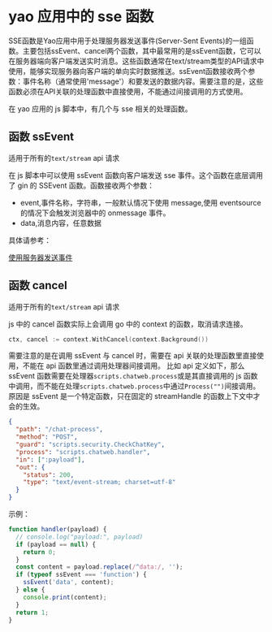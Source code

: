 # yao 应用中的 sse 函数

SSE函数是Yao应用中用于处理服务器发送事件(Server-Sent Events)的一组函数。主要包括ssEvent、cancel两个函数，其中最常用的是ssEvent函数，它可以在服务器端向客户端发送实时消息。这些函数通常在text/stream类型的API请求中使用，能够实现服务器向客户端的单向实时数据推送。ssEvent函数接收两个参数：事件名称（通常使用'message'）和要发送的数据内容。需要注意的是，这些函数必须在API关联的处理函数中直接使用，不能通过间接调用的方式使用。

在 yao 应用的 js 脚本中，有几个与 sse 相关的处理函数。

## 函数 ssEvent

适用于所有的`text/stream` api 请求

在 js 脚本中可以使用 ssEvent 函数向客户端发送 sse 事件。这个函数在底层调用了 gin 的 SSEvent 函数。函数接收两个参数：

- event,事件名称，字符串，一般默认情况下使用 message,使用 eventsource 的情况下会触发浏览器中的 onmessage 事件。
- data,消息内容，任意数据

具体请参考：

[使用服务器发送事件](https://developer.mozilla.org/zh-CN/docs/Web/API/Server-sent_events/Using_server-sent_events#%E4%BA%8B%E4%BB%B6%E6%B5%81%E6%A0%BC%E5%BC%8F)

## 函数 cancel

适用于所有的`text/stream` api 请求

js 中的 cancel 函数实际上会调用 go 中的 context 的函数，取消请求连接。

```go
ctx, cancel := context.WithCancel(context.Background())
```

需要注意的是在调用 ssEvent 与 cancel 时，需要在 api 关联的处理函数里直接使用，不能在 api 函数里通过调用处理器间接调用。
比如 api 定义如下，那么 ssEvent 函数需要在处理器`scripts.chatweb.process`或是其直接调用的 js 函数中调用，而不能在处理`scripts.chatweb.process`中通过`Process("")`间接调用。原因是 ssEvent 是一个特定函数，只在固定的 streamHandle 的函数上下文中才会的生效。

```json
{
  "path": "/chat-process",
  "method": "POST",
  "guard": "scripts.security.CheckChatKey",
  "process": "scripts.chatweb.handler",
  "in": [":payload"],
  "out": {
    "status": 200,
    "type": "text/event-stream; charset=utf-8"
  }
}
```

示例：

```js
function handler(payload) {
  // console.log("payload:", payload)
  if (payload == null) {
    return 0;
  }
  const content = payload.replace(/^data:/, '');
  if (typeof ssEvent === 'function') {
    ssEvent('data', content);
  } else {
    console.print(content);
  }
  return 1;
}
```
